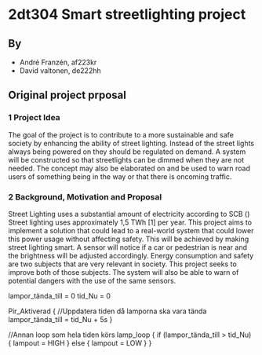 # 2dt304 Smart streetlighting project

## By
* André Franzén, af223kr
* David valtonen, de222hh

## Original project prposal 
### 1 Project Idea

The goal of the project is to contribute to a more sustainable and safe society by enhancing the ability of street lighting. Instead of the street lights always being powered on they should be regulated on demand. A system will be constructed so that streetlights can be dimmed when they are not needed. The concept may also be elaborated on and be used to warn road users of something being in the way or that there is oncoming traffic. 


### 2 Background, Motivation and Proposal

Street Lighting uses a substantial amount of electricity according to SCB () Street lighting uses approximately 1,5 TWh [1] per year. This project aims to implement a solution that could lead to a real-world system that could lower this power usage without affecting safety. This will be achieved by making street lighting smart. A sensor will notice if a car or pedestrian is near and the brightness will be adjusted accordingly. Energy consumption and safety are two subjects that are very relevant in society. This project seeks to improve both of those subjects. The system will also be able to warn of potential dangers with the use of the same sensors. 








lampor_tända_till = 0
tid_Nu = 0

Pir_Aktiverad {
  //Uppdatera tiden då lamporna ska vara tända
  lampor_tända_till = tid_Nu + 5s
}

//Annan loop som hela tiden körs 
lamp_loop {
  if (lampor_tända_till > tid_Nu) {
    lampout = HIGH
  } else {
    lampout = LOW
  }
}
